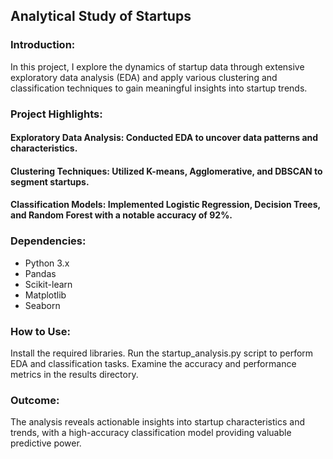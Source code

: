 ## Analytical Study of Startups
### Introduction: 
In this project, I explore the dynamics of startup data through extensive exploratory data analysis (EDA) and apply various clustering and classification techniques to gain meaningful insights into startup trends.

### Project Highlights:
#### Exploratory Data Analysis: Conducted EDA to uncover data patterns and characteristics.
#### Clustering Techniques: Utilized K-means, Agglomerative, and DBSCAN to segment startups.
#### Classification Models: Implemented Logistic Regression, Decision Trees, and Random Forest with a notable accuracy of 92%.

### Dependencies:
- Python 3.x 
- Pandas
- Scikit-learn
- Matplotlib
- Seaborn

### How to Use:
Install the required libraries.
Run the startup_analysis.py script to perform EDA and classification tasks.
Examine the accuracy and performance metrics in the results directory.

### Outcome: 
The analysis reveals actionable insights into startup characteristics and trends, with a high-accuracy classification model providing valuable predictive power.

